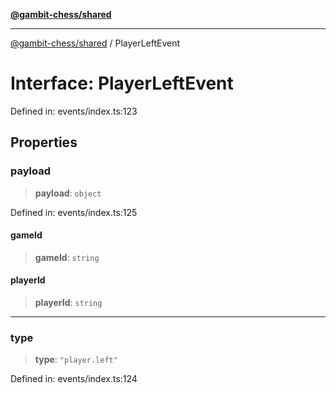 [**@gambit-chess/shared**](../README.md)

***

[@gambit-chess/shared](../globals.md) / PlayerLeftEvent

# Interface: PlayerLeftEvent

Defined in: events/index.ts:123

## Properties

### payload

> **payload**: `object`

Defined in: events/index.ts:125

#### gameId

> **gameId**: `string`

#### playerId

> **playerId**: `string`

***

### type

> **type**: `"player.left"`

Defined in: events/index.ts:124
